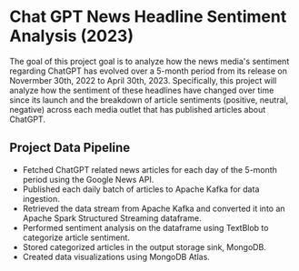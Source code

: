 # Chat GPT News Headline Sentiment Analysis (2023)

The goal of this project goal is to analyze how the news media's sentiment regarding ChatGPT has evolved over a 5-month period from its release on Novermber 30th, 2022 to April 30th, 2023. Specifically, this project will analyze how the sentiment of these headlines have changed over time since its launch and the breakdown of article sentiments (positive, neutral, negative) across each media outlet that has published articles about ChatGPT.

## Project Data Pipeline

- Fetched ChatGPT related news articles for each day of the 5-month period using the Google News API.
- Published each daily batch of articles to Apache Kafka for data ingestion.
- Retrieved the data stream from Apache Kafka and converted it into an Apache Spark Structured Streaming dataframe.
- Performed sentiment analysis on the dataframe using TextBlob to categorize article sentiment.
- Stored categorized articles in the output storage sink, MongoDB.
- Created data visualizations using MongoDB Atlas.
